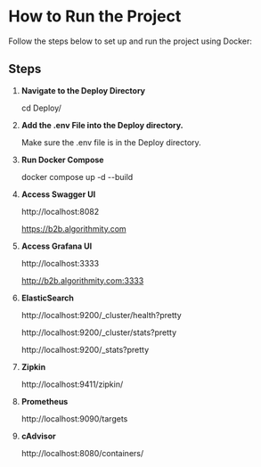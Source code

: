 # How to Run the Project

Follow the steps below to set up and run the project using Docker:

## Steps

1. **Navigate to the Deploy Directory**

   cd Deploy/



2. **Add the .env File into the Deploy directory.**

   Make sure the .env file is in the Deploy directory.



3. **Run Docker Compose**

   docker compose up -d --build



4. **Access Swagger UI**

   http://localhost:8082

   https://b2b.algorithmity.com


5. **Access Grafana UI**

   http://localhost:3333

   http://b2b.algorithmity.com:3333


6. **ElasticSearch**

   http://localhost:9200/_cluster/health?pretty

   http://localhost:9200/_cluster/stats?pretty

   http://localhost:9200/_stats?pretty


7. **Zipkin**

   http://localhost:9411/zipkin/


8. **Prometheus**

   http://localhost:9090/targets


9. **cAdvisor**

   http://localhost:8080/containers/